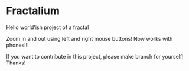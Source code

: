 # Fractalium
Hello world'ish project of a fractal

Zoom in and out using left and right mouse buttons!
Now works with phones!!!

If you want to contribute in this project, please make branch for yourself!
Thanks!
